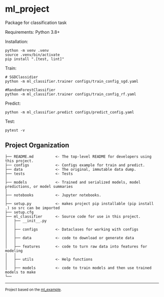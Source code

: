 ml_project
==============================

Package for classification task

Requirements: Python 3.8+

Installation: 
~~~
python -m venv .venv
source .venv/bin/activate
pip install ".[test, lint]"
~~~
Train:
~~~
# SGDClassidier
python -m ml_classifier.trainer configs/train_config_sgd.yaml

#RandomForestClassifier
python -m ml_classifier.trainer configs/train_config_rf.yaml
~~~

Predict:
~~~
python -m ml_classifier.predict configs/predict_config.yaml
~~~

Test:
~~~
pytest -v
~~~

Project Organization
------------

    ├── README.md          <- The top-level README for developers using this project.
    ├── configs            <- Configs example for train and predict.
    ├── data               <- The original, immutable data dump.
    ├── tests              <- Tests
    │
    ├── models             <- Trained and serialized models, model predictions, or model summaries
    │
    ├── notebooks          <- Jupyter notebooks.
    │
    ├── setup.py           <- makes project pip installable (pip install .) so src can be imported
    ├── setup.cfg          
    ├── ml_classifier      <- Source code for use in this project.
    │   ├── __init__.py    
    │   │
    │   ├── configs        <- Dataclases for working with configs
    │   │
    │   ├── data           <- code to download or generate data
    │   │
    │   ├── features       <- code to turn raw data into features for modeling
    │   │                  
    │   ├── utils          <- Help functions
    │   │
    │   ├── models         <- code to train models and then use trained models to make
    └── 


--------

<p><small>Project based on the <a target="_blank" href="https://github.com/made-ml-in-prod-2021/ml_project_example">ml_example</a>.

